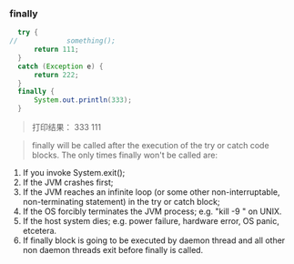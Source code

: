 ### finally
```java
  try {
//            something();
      return 111;
  }
  catch (Exception e) {
      return 222;
  }
  finally {
      System.out.println(333);
  }
```
>打印结果：
333
111

> finally will be called after the execution of the try or catch code blocks.
The only times finally won't be called are:

1. If you invoke System.exit();
2. If the JVM crashes first;
3. If the JVM reaches an infinite loop (or some other non-interruptable, non-terminating statement) in the try or catch block;
4. If the OS forcibly terminates the JVM process; e.g. "kill -9 " on UNIX.
5. If the host system dies; e.g. power failure, hardware error, OS panic, etcetera.
6. If finally block is going to be executed by daemon thread and all other non daemon threads exit before finally is called.
